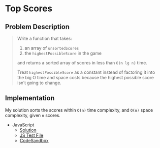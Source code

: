 # Top Scores

## Problem Description

> Write a function that takes:
>
> 1. an array of `unsortedScores`
> 2. the `highestPossibleScore` in the game
>
> and returns a sorted array of scores in less than `O(n lg n)` time.
>
> Treat `highestPossibleScore` as a constant instead of factoring it into the big O time and space costs because the highest possible score isn’t going to change.

## Implementation

My solution sorts the scores within `O(n)` time complexity, and `O(n)` space complexity, given `n` scores.

- JavaScript
  - [Solution](./sortScores.js)
  - [JS Test File](./sortScores.test.js)
  - [CodeSandbox](https://codesandbox.io/s/4z74n80z70?autoresize=1&fontsize=14&module=%2FsortScores.js&previewwindow=tests)
